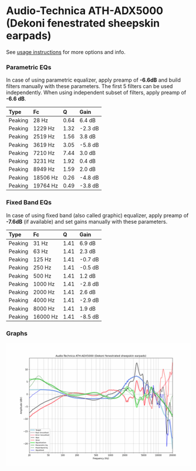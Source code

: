 # Audio-Technica ATH-ADX5000 (Dekoni fenestrated sheepskin earpads)
See [usage instructions](https://github.com/jaakkopasanen/AutoEq#usage) for more options and info.

### Parametric EQs
In case of using parametric equalizer, apply preamp of **-6.6dB** and build filters manually
with these parameters. The first 5 filters can be used independently.
When using independent subset of filters, apply preamp of **-6.6 dB**.

| Type    | Fc       |    Q | Gain    |
|:--------|:---------|:-----|:--------|
| Peaking | 28 Hz    | 0.64 | 6.4 dB  |
| Peaking | 1229 Hz  | 1.32 | -2.3 dB |
| Peaking | 2519 Hz  | 1.56 | 3.8 dB  |
| Peaking | 3619 Hz  | 3.05 | -5.8 dB |
| Peaking | 7210 Hz  | 7.44 | 3.0 dB  |
| Peaking | 3231 Hz  | 1.92 | 0.4 dB  |
| Peaking | 8949 Hz  | 1.59 | 2.0 dB  |
| Peaking | 18506 Hz | 0.26 | -4.8 dB |
| Peaking | 19764 Hz | 0.49 | -3.8 dB |

### Fixed Band EQs
In case of using fixed band (also called graphic) equalizer, apply preamp of **-7.6dB**
(if available) and set gains manually with these parameters.

| Type    | Fc       |    Q | Gain    |
|:--------|:---------|:-----|:--------|
| Peaking | 31 Hz    | 1.41 | 6.9 dB  |
| Peaking | 63 Hz    | 1.41 | 2.3 dB  |
| Peaking | 125 Hz   | 1.41 | -0.7 dB |
| Peaking | 250 Hz   | 1.41 | -0.5 dB |
| Peaking | 500 Hz   | 1.41 | 1.2 dB  |
| Peaking | 1000 Hz  | 1.41 | -2.8 dB |
| Peaking | 2000 Hz  | 1.41 | 2.6 dB  |
| Peaking | 4000 Hz  | 1.41 | -2.9 dB |
| Peaking | 8000 Hz  | 1.41 | 1.9 dB  |
| Peaking | 16000 Hz | 1.41 | -8.5 dB |

### Graphs
![](./Audio-Technica%20ATH-ADX5000%20(Dekoni%20fenestrated%20sheepskin%20earpads).png)
